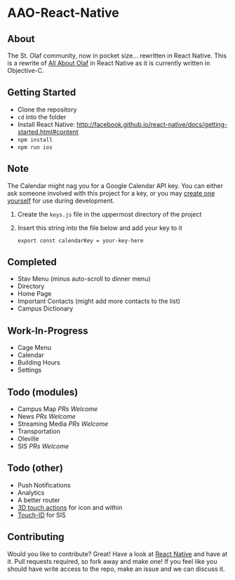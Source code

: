# AAO-React-Native

## About
The St. Olaf community, now in pocket size... rewritten in React Native.  This is a rewrite of [All About Olaf](http://drewvolz.com/all-about-olaf/) in React Native as it is currently written in Objective-C.

## Getting Started

- Clone the repository
- `cd` into the folder
- Install React Native: http://facebook.github.io/react-native/docs/getting-started.html#content
- `npm install`
- `npm run ios`

## Note
The Calendar might nag you for a Google Calendar API key. You can either ask someone involved with this project for a key, or you may [create one yourself](https://console.developers.google.com/projectselector/apis/credentials) for use during development.

1. Create the `keys.js` file in the uppermost directory of the project
2. Insert this string into the file below and add your key to it

    `export const calendarKey = your-key-here`

## Completed
* Stav Menu (minus auto-scroll to dinner menu)
* Directory
* Home Page
* Important Contacts (might add more contacts to the list)
* Campus Dictionary

## Work-In-Progress
* Cage Menu
* Calendar
* Building Hours
* Settings

## Todo (modules)
* Campus Map *PRs Welcome*
* News *PRs Welcome*
* Streaming Media *PRs Welcome*
* Transportation
* Oleville
* SIS *PRs Welcome*

## Todo (other)
* Push Notifications
* Analytics
* A better router
* [3D touch actions](https://github.com/jordanbyron/react-native-quick-actions) for icon and within
* [Touch-ID](https://github.com/naoufal/react-native-touch-id) for SIS

## Contributing
Would you like to contribute? Great! Have a look at [React Native](http://facebook.github.io/react-native/docs/getting-started.html) and have at it. Pull requests required, so fork away and make one! If you feel like you should have write access to the repo, make an issue and we can discuss it.
